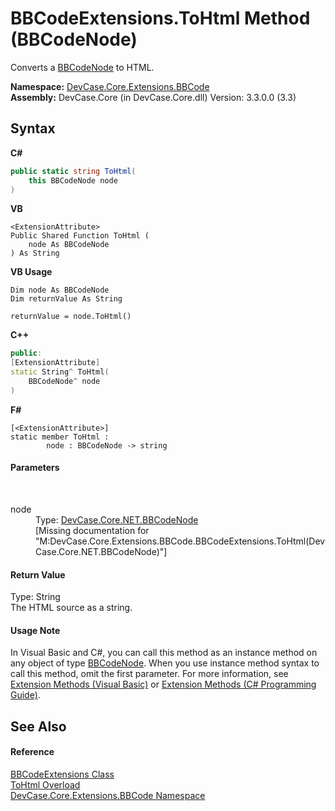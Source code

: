 # BBCodeExtensions.ToHtml Method (BBCodeNode)
 

Converts a <a href="T_DevCase_Core_NET_BBCodeNode">BBCodeNode</a> to HTML.

**Namespace:**&nbsp;<a href="N_DevCase_Core_Extensions_BBCode">DevCase.Core.Extensions.BBCode</a><br />**Assembly:**&nbsp;DevCase.Core (in DevCase.Core.dll) Version: 3.3.0.0 (3.3)

## Syntax

**C#**<br />
``` C#
public static string ToHtml(
	this BBCodeNode node
)
```

**VB**<br />
``` VB
<ExtensionAttribute>
Public Shared Function ToHtml ( 
	node As BBCodeNode
) As String
```

**VB Usage**<br />
``` VB Usage
Dim node As BBCodeNode
Dim returnValue As String

returnValue = node.ToHtml()
```

**C++**<br />
``` C++
public:
[ExtensionAttribute]
static String^ ToHtml(
	BBCodeNode^ node
)
```

**F#**<br />
``` F#
[<ExtensionAttribute>]
static member ToHtml : 
        node : BBCodeNode -> string 

```


#### Parameters
&nbsp;<dl><dt>node</dt><dd>Type: <a href="T_DevCase_Core_NET_BBCodeNode">DevCase.Core.NET.BBCodeNode</a><br />\[Missing <param name="node"/> documentation for "M:DevCase.Core.Extensions.BBCode.BBCodeExtensions.ToHtml(DevCase.Core.NET.BBCodeNode)"\]</dd></dl>

#### Return Value
Type: String<br />The HTML source as a string.

#### Usage Note
In Visual Basic and C#, you can call this method as an instance method on any object of type <a href="T_DevCase_Core_NET_BBCodeNode">BBCodeNode</a>. When you use instance method syntax to call this method, omit the first parameter. For more information, see <a href="https://docs.microsoft.com/dotnet/visual-basic/programming-guide/language-features/procedures/extension-methods">Extension Methods (Visual Basic)</a> or <a href="https://docs.microsoft.com/dotnet/csharp/programming-guide/classes-and-structs/extension-methods">Extension Methods (C# Programming Guide)</a>.

## See Also


#### Reference
<a href="T_DevCase_Core_Extensions_BBCode_BBCodeExtensions">BBCodeExtensions Class</a><br /><a href="Overload_DevCase_Core_Extensions_BBCode_BBCodeExtensions_ToHtml">ToHtml Overload</a><br /><a href="N_DevCase_Core_Extensions_BBCode">DevCase.Core.Extensions.BBCode Namespace</a><br />
